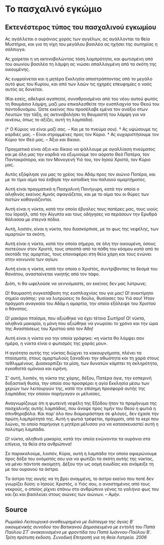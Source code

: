 # Το πασχαλινό εγκώμιο
## Εκτενέστερος τύπος του πασχαλινού εγκωμίου

Ας αγάλλεται ο ουράνιος χορός των αγγέλων,
ας αγάλλονται τα θεία Μυστήρια,
και για τη νίχη του μεγάλου βασιλέα
ας ηχήσει της σωτηρίας η σάλπιγγα.

Ας χαίρεται η γη ακτινοβολώντας τόση λαμπρότητα,
και φωτισμένη από του αιωνίου βασιλέα τη λάμψη
ας νιώσει απαλλαγμένη από τα σκότη της οικουμένης.

Ας ευφραίνεται και η μητέρα Εκκλησία
απαστράπτοντας από το μεγάλο αυτό φως του Κυρίου,
και από των λαών τις ηχηρές επευφημίες
ο ναός αυτός ας δονείται.

(Και εσείς, αδελφοί αγαπητοί,
συναθροισμένοι από του νέου αυτού φωτός τη θαυμάσια λάμψη,
μαζί μου επικαλεσθείτε
την ευσπλαχνία του Θεού του παντοδυνάμου.
Ώστε εκείνος που προσέλαβε εμένα τον ανάξιο
στων Λευιτών την τάξη,
ας ακτινοβολήσει τη θαυμαστή του λάμψη
για να αινέσω, όπως το αξίζει, αυτή τη λαμπάδα).

(† Ο Κύριος να είναι μαζί σας.
– Και με το πνεύμα σου).
† Ας υψώσουμε τις καρδιές μας.
– Είναι στραμμένες προς τον Κύριο.
† Ας ευχαριστήσουμε τον Κύριο τον Θεό μας.
– Άξιο και δίκαιο.

Πραγματικά είναι άξιο και δίκαιο
να ψάλλουμε με αγαλλίαση πνεύματος
και με όλη μας την καρδιά να εξυμνούμε
τον αόρατο Θεό Πατέρα, τον Παντοκράτορα,
και τον Μονογενή Υιό του, τον Ιησού Χριστό, τον Κύριο μας.

Αυτός εξόφλησε για μας
το χρέος του Αδάμ προς τον αιώνιο Πατέρα,
και με το τίμιο αίμα τού
έσβησε την καταδίκη του παλαιού αμαρτήματος.

Αυτή είναι πραγματικά η Πασχαλινή Πανήγυρη,
κατά την οποία ο αληθινός εκείνος Αμνός σφαγιάζεται,
και με το αίμα του οι θύρες των πιστών καθαγιάζονται.

Αυτή είναι η νύκτα,
κατά την οποία έβγαλες τους πατέρες μας,
τους υιούς του Ισραήλ, από την Αίγυπτο
και τους οδήγησες να περάσουν την Ερυθρά θάλασσα με στεγνά πόδια.

Αυτή, λοιπόν, είναι η νύκτα,
που διασκόρπισε, με το φως της νεφέλης, των αμαρτιών τα σκότη.

Αυτή είναι η νύκτα,
κατά την οποία σήμερα, σε όλη την οικουμένη,
όσους πιστεύουν στον Χριστό,
τους αποσπά από τα πάθη του κόσμου κατά από το σκοτάδι της αμαρτίας,
τους επαναφέρει στη θεία χάρη
και τους ενώνει στην κοινωνία των αγίων.

Αυτή είναι η νύκτα,
κατά την οποία ο Χριστός,
συντρίβοντας τα δεσμά του θανάτου,
ανασταίνεται νικητής από τον τάφο.

Διότι, τι θα ωφελούσε να γεννιόμαστε,
αν εκείνος δεν μας λύτρωνε;

Ω! θαυμαστή συγκατάβαση της ευσπλαχνίας του για μας!
Ω! ανεκτίμητο σημείο αγάπης:
για να λυτρώσεις το δούλο, θυσίασες του Υιό σου!
Ήταν πράγματι αναγκαία του Αδάμ η αμαρτία,
την οποία εξάλειψε του Χριστού ο θάνατος.

Ω! μακάριο πταίσμα, που αξιώθηκε να έχει τέτοιο Σωτήρα!
Ω! νύκτα, αληθινά μακαρία,
η μόνη που αξιώθηκε να γνωρίσει το χρόνο και την ώρα
της Αναστάσεως του Χριστού από  τον Άδη!

Αυτή είναι η νύκτα για την οποία γράφηκε:
«η νύκτα θα λάμψει σαν ημέρα,
η νύκτα είναι ο φωτισμός της χαράς μου».

Η αγιότητα αυτής της νύκτας διώχνει τα κακουργήματα,
πλένει τα πταίσματα,
στους αμαρτωλούς ξαναδίνει την αθωότητα
και τη χαρά στους τεθλιμμένους.
Διασκορπίζει τα μίση,
των δυνατών κάμπτει τη σκληρότητα,
εγκαθιστά ομόνοια και ειρήνη.

Σ’ αυτή, λοιπόν, τη νύκτα της χάρης,
δέξου, Πατέρα άγιε, την εσπερινή δοξαστική θυσία,
την οποία σου προσφέρει η αγία Εκκλησία
μέσω των χεριών των λειτουργών της,
κατά την επίσημη προσφορά αυτής της λαμπάδας
την οποίαν παρήγαγαν οι μέλισσες.

Αναγνωρίζουμε ότι η φωτεινή νεφέλη της Εξόδου
ήταν το προμήνυμα της πασχαλινής αυτής λαμπάδας,
που άναψε προς τιμήν του Θεού η φωτιά η σπινθηροβόλα.
Και παρ’ όλο που διαμοιράστηκε σε φλόγες,
δεν έχασε την πρώτη λαμπρότητά της.
Αυτή η φωτιά τρέφεται, πράγματι, από το κερί που λιώνει,
το οποίο παρήγαγε η μητέρα μέλισσα
για να κατασκευαστεί αυτή η πολύτιμη λαμπάδα.

Ω! νύκτα, αληθινά μακαρία,
κατά την οποία ενώνονται τα ουράνια στα επίγεια,
τα θεία στα ανθρώπινα!

Σε παρακαλούμε, λοιπόν, Κύριε,
αυτή η λαμπάδα την οποία αφιερώνουμε προς δόξα του ονόματός σου
για να φωτίζει τα σκότη αυτής της νύκτας,
να μένει πάντοτε ακοίμητη.
Δέξου την ως οσμή ευωδίας
και ανάμειξε τη με του ουρανού τα άστρα.

Τα άστρο της αυγής να τη βρει αναμμένη,
το άστρο εκείνο που ποτέ δεν γνωρίζει δύση:
ο Ιησούς Χριστός, ο Υιός σου,
ο αναστημένος από τους νεκρούς,
ο οποίος ρίχνει επάνω στο ανθρώπινο γένος το γαλήνιο φως του
και ζει και βασιλεύει στους αιώνες των αιώνων.
– Αμήν.

## Source
_Ρωμαϊκό Λειτουργικό αναθεωρημένο με διάταγμα της άγιας Β´ οικουμενικής συνοδού του Βατικανού Δημοσιευμένο με εντολή του Παπά Παύλου ΣΤ´ ανακαινισμένο με φροντίδα του Παπά Ιωάννου-Παύλου Β´. Τρίτη πρότυπη έκδοση. Συνοδική Επιτροπή για τη θεία Λατρεία. 2006_
